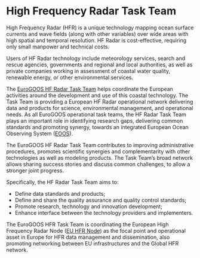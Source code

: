 # High Frequency Radar Task Team

High Frequency Radar (HFR) is a unique technology mapping ocean surface currents and wave fields (along with other variables) over wide areas with high
spatial and temporal resolution. HF Radar is cost-effective, requiring only small manpower and technical costs. 

Users of HF Radar technology include meteorology services, search and rescue agencies, governments and regional and local authorities, as well as private
companies working in assessment of coastal water quality, renewable energy, or other environmental services.

The [EuroGOOS HF Radar Task Team](https://eurogoos.eu/high-frequency-radar-task-team/) helps coordinate the European activities around the development and
use of this coastal technology. The Task Team is providing a European HF Radar operational network delivering data and products for science, environmental
management, and operational needs. As all EuroGOOS operational task teams, the HF Radar Task Team plays an important role in identifying research gaps, 
delivering common standards and promoting synergy, towards an integrated European Ocean Observing System ([EOOS](http://eurogoos.eu/eoos/)).

The EuroGOOS HF Radar Task Team contributes to improving administrative procedures, promotes scientific synergies and complementarity with other technologies
as well as modeling products. The Task Team’s broad network allows sharing success stories and discuss common challenges, to allow a stronger joint progress.

Specifically, the HF Radar Task Team aims to:

- Define data standards and products;
- Define and share the quality assurance and quality control standards;
- Promote research, technology and innovation development; 
- Enhance interface between the technology providers and implementers. 

The EuroGOOS HFR Task Team is coordinating the European High Frequency Radar Node ([EU HFR Node](https://www.hfrnode.eu/)) as the focal point and operational
asset in Europe for HFR data management and dissemination, also promoting networking between EU infrastructures and the Global HFR network. 
